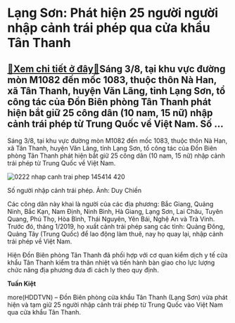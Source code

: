 Lạng Sơn: Phát hiện 25 người người nhập cảnh trái phép qua cửa khẩu Tân Thanh
=============================================================================

[:gift:Xem chi tiết ở đây:gift:](https://hddtvn.com/lang-son-phat-hien-25-nguoi-nguoi-nhap-canh-trai-phep-qua-cua-khau-tan-thanh/)Sáng 3/8, tại khu vực đường mòn M1082 đến mốc 1083, thuộc thôn Nà Han, xã Tân Thanh, huyện Văn Lãng, tỉnh Lạng Sơn, tổ công tác của Đồn Biên phòng Tân Thanh phát hiện bắt giữ 25 công dân (10 nam, 15 nữ) nhập cảnh trái phép từ Trung Quốc về Việt Nam. Số …
--------------------------------------------------------------------------------------------------------------------------------------------------------------------------------------------------------------------------------------------------------------


Sáng 3/8, tại khu vực đường mòn M1082 đến mốc 1083, thuộc thôn Nà Han, xã Tân Thanh, huyện Văn Lãng, tỉnh Lạng Sơn, tổ công tác của Đồn Biên phòng Tân Thanh phát hiện bắt giữ 25 công dân (10 nam, 15 nữ) nhập cảnh trái phép từ Trung Quốc về Việt Nam.





![0222 nhap canh trai phep 145414 420](https://haiquanonline.com.vn/stores/news_dataimages/nubt/082020/03/16/in_article/0222_nhap-canh-trai-phep-145414_420.jpg?rt=20200803160746 "Số người nhập cảnh trái phép. Ảnh: Duy Chiến")


Số người nhập cảnh trái phép. Ảnh: Duy Chiến



Các công dân này khai là người của các địa phương: Bắc Giang, Quảng Ninh, Bắc Kạn, Nam Định, Ninh Bình, Hà Giang, Lạng Sơn, Lai Châu, Tuyên Quang, Phú Thọ, Hòa Bình, Thái Nguyên, Yên Bái, Nghệ An và Trà Vinh. Trước đó, tháng 1/2019, họ xuất cảnh trái phép sang các tỉnh: Quảng Đông, Quảng Tây (Trung Quốc) để lao động làm thuê, nay họ quay lại, nhập cảnh trái phép về Việt Nam.


Hiện Đồn Biên phòng Tân Thanh đã phối hợp với cơ quan kiểm dịch y tế cửa khẩu Tân Thanh kiểm tra thân nhiệt và tiến hành bàn giao cho lực lượng chức năng địa phương đưa đi cách ly theo quy định.




**Tuấn Kiệt**



more(HDDTVN) – Đồn Biên phòng cửa khẩu Tân Thanh (Lạng Sơn) vừa phát hiện và tạm giữ 25 người nhập cảnh trái phép từ Trung Quốc vào Việt Nam qua cửa khẩu Tân Thanh.

